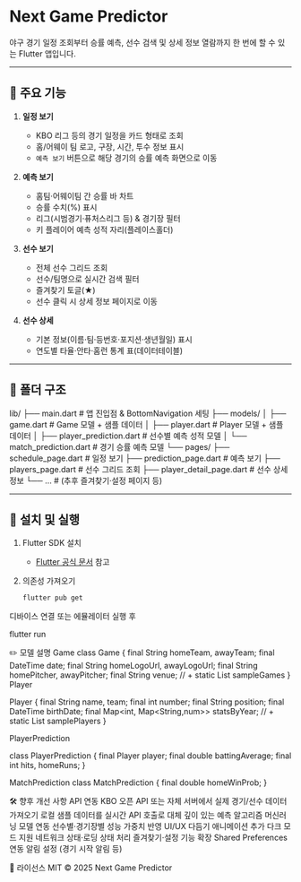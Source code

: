# Next Game Predictor

야구 경기 일정 조회부터 승률 예측, 선수 검색 및 상세 정보 열람까지 한 번에 할 수 있는 Flutter 앱입니다.

---

## 🔖 주요 기능

1. **일정 보기**
    - KBO 리그 등의 경기 일정을 카드 형태로 조회
    - 홈/어웨이 팀 로고, 구장, 시간, 투수 정보 표시
    - `예측 보기` 버튼으로 해당 경기의 승률 예측 화면으로 이동

2. **예측 보기**
    - 홈팀·어웨이팀 간 승률 바 차트
    - 승률 수치(%) 표시
    - 리그(시범경기·퓨처스리그 등) & 경기장 필터
    - 키 플레이어 예측 성적 자리(플레이스홀더)

3. **선수 보기**
    - 전체 선수 그리드 조회
    - 선수/팀명으로 실시간 검색 필터
    - 즐겨찾기 토글(★)
    - 선수 클릭 시 상세 정보 페이지로 이동

4. **선수 상세**
    - 기본 정보(이름·팀·등번호·포지션·생년월일) 표시
    - 연도별 타율·안타·홈런 통계 표(데이터테이블)

---

## 📂 폴더 구조

lib/
├── main.dart # 앱 진입점 & BottomNavigation 세팅
├── models/
│ ├── game.dart # Game 모델 + 샘플 데이터
│ ├── player.dart # Player 모델 + 샘플 데이터
│ ├── player_prediction.dart # 선수별 예측 성적 모델
│ └── match_prediction.dart # 경기 승률 예측 모델
└── pages/
├── schedule_page.dart # 일정 보기
├── prediction_page.dart # 예측 보기
├── players_page.dart # 선수 그리드 조회
├── player_detail_page.dart # 선수 상세 정보
└── … # (추후 즐겨찾기·설정 페이지 등)

---

## 🚀 설치 및 실행

1. Flutter SDK 설치
    - [Flutter 공식 문서](https://flutter.dev) 참고

2. 의존성 가져오기
   ```bash
   flutter pub get
디바이스 연결 또는 에뮬레이터 실행 후

flutter run

✏️ 모델 설명
Game
class Game {
final String homeTeam, awayTeam;
final DateTime date;
final String homeLogoUrl, awayLogoUrl;
final String homePitcher, awayPitcher;
final String venue;
// + static List<Game> sampleGames
}
Player


Player {
final String name, team;
final int number;
final String position;
final DateTime birthDate;
final Map<int, Map<String,num>> statsByYear;
// + static List<Player> samplePlayers
}

PlayerPrediction

class PlayerPrediction {
final Player player;
final double battingAverage;
final int hits, homeRuns;
}

MatchPrediction
class MatchPrediction {
final double homeWinProb;
}


🛠️ 향후 개선 사항
API 연동
KBO 오픈 API 또는 자체 서버에서 실제 경기/선수 데이터 가져오기
로컬 샘플 데이터를 실시간 API 호출로 대체
깊이 있는 예측 알고리즘
머신러닝 모델 연동
선수별·경기장별 성능 가중치 반영
UI/UX 다듬기
애니메이션 추가
다크 모드 지원
네트워크 상태·로딩 상태 처리
즐겨찾기·설정 기능 확장
Shared Preferences 연동
알림 설정 (경기 시작 알림 등)

📄 라이선스
MIT © 2025 Next Game Predictor